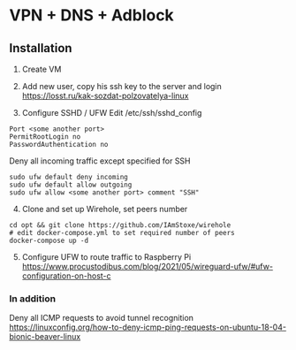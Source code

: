 # VPN + DNS + Adblock

## Installation 
1. Create VM
2. Add new user, copy his ssh key to the server and login  
https://losst.ru/kak-sozdat-polzovatelya-linux

3. Configure SSHD / UFW
Edit /etc/ssh/sshd_config
```shell
Port <some another port>
PermitRootLogin no
PasswordAuthentication no
```

Deny all incoming traffic except specified for SSH
```shell
sudo ufw default deny incoming 
sudo ufw default allow outgoing 
sudo ufw allow <some another port> comment "SSH"
```

4. Clone and set up Wirehole, set peers number
```shell
cd opt && git clone https://github.com/IAmStoxe/wirehole
# edit docker-compose.yml to set required number of peers
docker-compose up -d
```

5. Configure UFW to route traffic to Raspberry Pi  
https://www.procustodibus.com/blog/2021/05/wireguard-ufw/#ufw-configuration-on-host-c

### In addition
Deny all ICMP requests to avoid tunnel recognition  
https://linuxconfig.org/how-to-deny-icmp-ping-requests-on-ubuntu-18-04-bionic-beaver-linux

